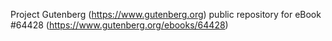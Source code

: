 Project Gutenberg (https://www.gutenberg.org) public repository for
eBook #64428 (https://www.gutenberg.org/ebooks/64428)
